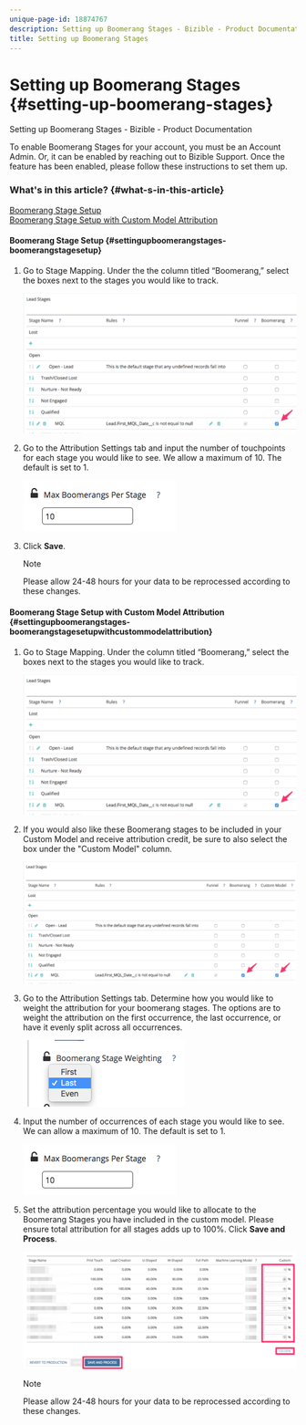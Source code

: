 ```yaml
---
unique-page-id: 18874767
description: Setting up Boomerang Stages - Bizible - Product Documentation
title: Setting up Boomerang Stages
---
```


# Setting up Boomerang Stages {#setting-up-boomerang-stages}

Setting up Boomerang Stages - Bizible - Product Documentation

To enable Boomerang Stages for your account, you must be an Account Admin. Or, it can be enabled by reaching out to Bizible Support. Once the feature has been enabled, please follow these instructions to set them up.

### What's in this article? {#what-s-in-this-article}

[Boomerang Stage Setup](#settingupboomerangstages-boomerangstagesetup)  
[Boomerang Stage Setup with Custom Model Attribution](#settingupboomerangstages-boomerangstagesetupwithcustommodelattribution)

#### Boomerang Stage Setup {#settingupboomerangstages-boomerangstagesetup}

1. Go to Stage Mapping. Under the the column titled “Boomerang,” select the boxes next to the stages you would like to track.

   ![](assets/1-2.png)

1. Go to the Attribution Settings tab and input the number of touchpoints for each stage you would like to see. We allow a maximum of 10. The default is set to 1.

   ![](assets/2-2.png)

1. Click **Save**.

   >[!NOTE]
   >
   >Please allow 24-48 hours for your data to be reprocessed according to these changes.

#### Boomerang Stage Setup with Custom Model Attribution {#settingupboomerangstages-boomerangstagesetupwithcustommodelattribution}

1. Go to Stage Mapping. Under the column titled “Boomerang,” select the boxes next to the stages you would like to track.

   ![](assets/3-2.png)

1. If you would also like these Boomerang stages to be included in your Custom Model and receive attribution credit, be sure to also select the box under the "Custom Model" column.

   ![](assets/4-2.png)

1. Go to the Attribution Settings tab. Determine how you would like to weight the attribution for your boomerang stages. The options are to weight the attribution on the first occurrence, the last occurrence, or have it evenly split across all occurrences.

   ![](assets/5-2.png)

1. Input the number of occurrences of each stage you would like to see. We can allow a maximum of 10. The default is set to 1.

   ![](assets/6-2.png)

1. Set the attribution percentage you would like to allocate to the Boomerang Stages you have included in the custom model. Please ensure total attribution for all stages adds up to 100%. Click **Save and Process**.

   ![](assets/7-2.png)

   >[!NOTE]
   >
   >Please allow 24-48 hours for your data to be reprocessed according to these changes.


